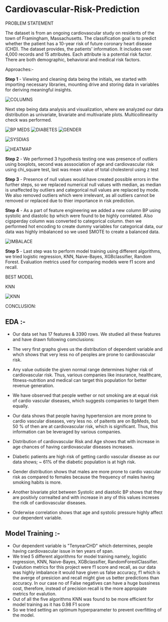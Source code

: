 # Cardiovascular-Risk-Prediction

PROBLEM STATEMENT

The dataset is from an ongoing cardiovascular study on residents of the town of Framingham, Massachusetts. The classification goal is to predict whether the patient has a 10-year risk of future coronary heart disease (CHD). The dataset provides, the patients' information. It includes over 4,000 records and 15 attributes. Each attribute is a potential risk factor. There are both demographic, behavioral and medical risk factors.


Approaches:-

**Step 1** - Viewing and cleaning data being the initials, we started with importing necessary libraries, mounting drive and storing data in variables for deriving meaningful insights. 

![COLUMNS](https://user-images.githubusercontent.com/112775752/210253638-ae397c65-9e73-43c7-8e8e-18348235e754.png)

Next step being data analysis and visualization, where we analyzed our data distribution as univariate, bivariate and multivariate plots. Multicollinearity check was performed.

![BP MEDS](https://user-images.githubusercontent.com/112775752/210253696-88d8f995-29d5-4c78-b4cb-2fc8cd84b2bc.png)    ![DIABETES](https://user-images.githubusercontent.com/112775752/210253716-1ad35467-e920-47c7-b085-93916ca79d13.png)  ![GENDER](https://user-images.githubusercontent.com/112775752/210253729-616fd972-6dc1-4e0d-be7b-be5c0d02e0f3.png)

![SYSDIAS](https://user-images.githubusercontent.com/112775752/210253786-a0fde639-f930-492b-af0b-79148d118276.png)

![HEATMAP](https://user-images.githubusercontent.com/112775752/210253816-7080d2f9-3850-4469-84e9-35a3dc837b72.png)

**Step 2** - We performed 3 hypothesis testing one was presence of outliers using boxplots, second was asssociation of age and cardiovascular risk using chi_square test, last was mean value of total cholesterol using z test

**Step 3** - Presence of null values would have created possible errors in the further steps, so we replaced numerical null values with median, as median is unaffected by outliers and categorical null values are replaced by mode. We also removed outliers which were irrelevant, as all outliers cannot be removed or replaced due to thier importance in risk prediction.

**Step 4** - As a part of feature engineering we added a new column BP using systolic and diastolic bp which were found to be highly correlated. Also cigsperday column was converted to categorical column. then we performed hot encoding to create dummy variables for categorical data, our data was highly imbalanced so we used SMOTE to create a balanced data.

![IMBALACE](https://user-images.githubusercontent.com/112775752/210253845-e9516403-5ca5-4725-b958-78702ebac7ef.png)

**Step 5** - Last step was to perform model training using different algorithms, we tried logistic regression, KNN, Naive-Bayes, XGBclassifier, Random Forest. Evaluation metrics used for comparing models were f1 score and recall.

BEST MODEL

KNN

![KNN](https://user-images.githubusercontent.com/112775752/210254086-d7e5ffb5-790c-4d1f-aaf0-b26e3cbefc6c.png)

CONCLUSION:

## EDA :- 
*  Our data set has 17 features & 3390 rows. We studied all these features and have drawn following comclusions:
 
  * The very first graphs gives us the distribution of dependent variable and whch shows that very less no of peoples are prone to cardiovascular risk.
  
  * Any value outiside the given normal range determines higher risk of cardiovascular risk. Thus, various companies like insurance, healthcare, fitness-nutrition and medical can target this population for better revenue generation.

  * We have observed that people wether or not smoking are at equal risk of cardio vascular diseases, which suggests companies to target them equally.
  * Our data shows that people having hypertension are more prone to cardio vascular diseases, very less no. of paitents are on BpMeds, but 50 % of then are at cardiovascular risk, which is significant. Thus, this information can be leveraged by various companies. 
  * Distribution of cardiovascular Risk and Age shows that with increase in age chances of having cardiovascular diseases increases.
  * Diabetic patients are high risk of getting cardio vascular disease as our data shows; ~ 61% of the diabetic population is at high risk.
  * Gender distribution shows that males are more prone to cardio vascular risk as compared to females because the frequency of males having smoking habits is more.
  * Another bivariate plot between Systolic and diastolic BP shows that they are positivly correalted and with increase in any of this values increses the ridk of cardiovascular diseases.
  * Orderwise correlation shows that age and systolic pressure highly affect our dependent variable.

## Model Training :-

* Our dependent variable is "TenyearCHD" which determines, people having cardiovascular issue in ten years of span.
* We tried 5 different algorithms for model training namely, logistic regression, KNN, Naive-Bayes, XGBclassifier, RandomForestClassifier.
* Evalution metrics for this project were f1 score and recall, as our data was highly imbalance it would have given us false accuracy, f1 which is the averge of presicion and recall might give us better predictions than accuracy. In our case no of False negatives can have a huge bussiness cost, therefore, instead of precision recall is the more appropiate metrics for evalution. 
* Out of all the five algorithms KNN was found to be more efficient for model training as it has 0.98 F1 score
* So we tried setting an optimum hyperparameter to prevent overfitting of the model. 








